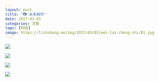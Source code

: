 ```yaml
---
layout: post
title: "📷 未来城市"
date: 2017-03-03
categories: 文章
tags: [科技]
image: https://lishuhang.me/img/2017/03/03/wei-lai-cheng-shi/01.jpg
---
```


![](http://mmbiz.qpic.cn/mmbiz_jpg/AdRKyBVLoHLMVoDvEYXorMLFMjXaCH1Ar5ffVVUicTDETt5tn2cCibUoTicznmYUvjz1NcW6bUz9bQkxCCcHI9wHg/0?wx_fmt=jpeg)

![](https://lishuhang.me/img/2017/03/03/wei-lai-cheng-shi/01.jpg)

![](https://lishuhang.me/img/2017/03/03/wei-lai-cheng-shi/02.jpg)

![](https://lishuhang.me/img/2017/03/03/wei-lai-cheng-shi/03.jpg)